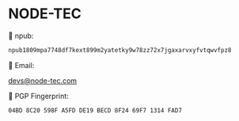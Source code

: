 # NODE-TEC

🦩 npub:

```bash
npub1809mpa7748df7kext899m2yatetky9w78zz72x7jgaxarvxyfvtqwvfpz8
```

📧 Email:

[devs@node-tec.com](mailto:devs@node-tec.com "devs@node-tec.com")

🔐 PGP Fingerprint:

```bash
04BD 8C20 598F A5FD DE19 BECD 8F24 69F7 1314 FAD7
```
